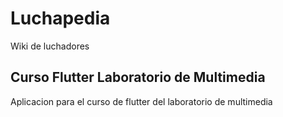 # Luchapedia

Wiki de luchadores

## Curso Flutter Laboratorio de Multimedia

Aplicacion para el curso de flutter del laboratorio de multimedia
